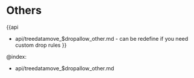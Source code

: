 
Others
=======

{{api
- api/treedatamove_$dropallow_other.md - can be redefine if you need custom drop rules
}}

@index:
- api/treedatamove_$dropallow_other.md


